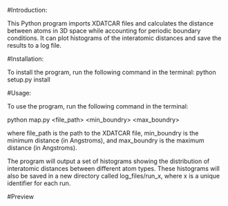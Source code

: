 
#Introduction:

This Python program imports XDATCAR files and calculates the distance between atoms in 3D space while accounting for periodic boundary conditions. It can plot histograms of the interatomic distances and save the results to a log file.

#Installation:

To install the program, run the following command in the terminal:
python setup.py install

#Usage:

To use the program, run the following command in the terminal:

python map.py <file_path> <min_boundry> <max_boundry>

where file_path is the path to the XDATCAR file, min_boundry is the minimum distance (in Angstroms), and max_boundry is the maximum distance (in Angstroms).

The program will output a set of histograms showing the distribution of interatomic distances between different atom types. These histograms will also be saved in a new directory called log_files/run_x, where x is a unique identifier for each run.

#Preview
